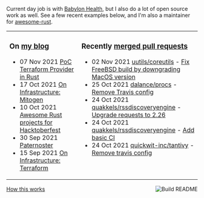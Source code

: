 Current day job is with [Babylon Health](https://github.com/babylonhealth), but I also do a lot of open source work as well. See a few recent examples below, and I'm also a maintainer for [awesome-rust](https://github.com/rust-unofficial/awesome-rust).

<table><tr><td valign="top">

### On [my blog](https://tevps.net/blog)
<!-- blog starts -->
* 07 Nov 2021 [PoC Terraform Provider in Rust](https://tevps.net/blog/2021/11/7/poc-terraform-provider-rust/)
* 17 Oct 2021 [On Infrastructure: Mitogen](https://tevps.net/blog/2021/10/17/infrastructure-mitogen/)
* 10 Oct 2021 [Awesome Rust projects for Hacktoberfest](https://tevps.net/blog/2021/10/10/awesome-rust-projects-hacktoberfest/)
* 30 Sep 2021 [Paternoster](https://tevps.net/blog/2021/9/30/paternoster/)
* 15 Sep 2021 [On Infrastructure: Terraform](https://tevps.net/blog/2021/9/15/on-infrastructure-terraform/)
<!-- blog ends -->

</td><td valign="top">

### Recently [merged pull requests](https://github.com/search?o=desc&q=is%3Apr+author%3Apalfrey+-user%3Apalfrey+is%3Amerged+is%3Apublic&s=created&type=Issues)

<!-- prs starts -->
* 02 Nov 2021 [uutils/coreutils](https://github.com/uutils/coreutils) - [Fix FreeBSD build by downgrading MacOS version](https://github.com/uutils/coreutils/pull/2734)
* 25 Oct 2021 [dalance/procs](https://github.com/dalance/procs) - [Remove Travis config](https://github.com/dalance/procs/pull/197)
* 24 Oct 2021 [quakkels/rssdiscoveryengine](https://github.com/quakkels/rssdiscoveryengine) - [Upgrade requests to 2.26](https://github.com/quakkels/rssdiscoveryengine/pull/17)
* 24 Oct 2021 [quakkels/rssdiscoveryengine](https://github.com/quakkels/rssdiscoveryengine) - [Add basic CI](https://github.com/quakkels/rssdiscoveryengine/pull/15)
* 24 Oct 2021 [quickwit-inc/tantivy](https://github.com/quickwit-inc/tantivy) - [Remove travis config](https://github.com/quickwit-inc/tantivy/pull/1180)
<!-- prs ends -->

</td></tr></table>

<a href="https://github.com/palfrey/palfrey/actions"><img src="https://github.com/palfrey/palfrey/workflows/Build%20README/badge.svg?branch=master" align="right" alt="Build README"></a> <a href="https://tevps.net/blog/2020/7/11/customising-github-profile-pages/">How this works</a>
